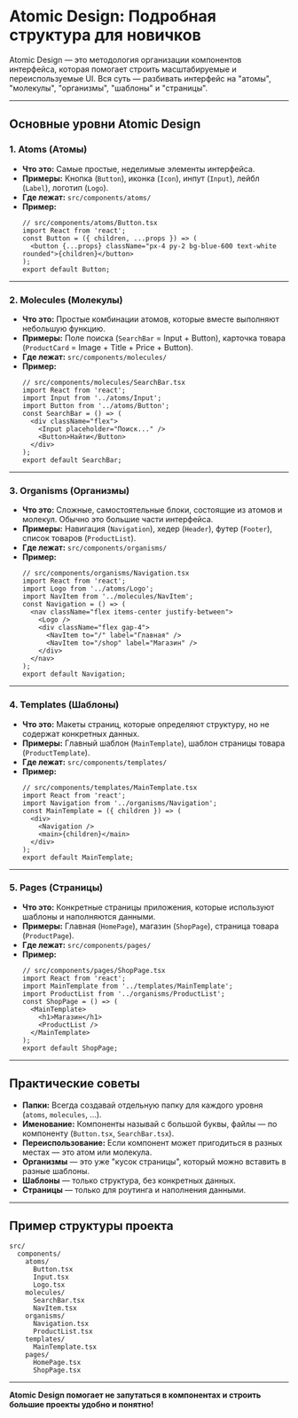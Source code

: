 # Atomic Design: Подробная структура для новичков

Atomic Design — это методология организации компонентов интерфейса, которая помогает строить масштабируемые и переиспользуемые UI. Вся суть — разбивать интерфейс на "атомы", "молекулы", "организмы", "шаблоны" и "страницы".

---

## Основные уровни Atomic Design

### 1. Atoms (Атомы)
- **Что это:** Самые простые, неделимые элементы интерфейса.
- **Примеры:** Кнопка (`Button`), иконка (`Icon`), инпут (`Input`), лейбл (`Label`), логотип (`Logo`).
- **Где лежат:** `src/components/atoms/`
- **Пример:**
  ```tsx
  // src/components/atoms/Button.tsx
  import React from 'react';
  const Button = ({ children, ...props }) => (
    <button {...props} className="px-4 py-2 bg-blue-600 text-white rounded">{children}</button>
  );
  export default Button;
  ```

---

### 2. Molecules (Молекулы)
- **Что это:** Простые комбинации атомов, которые вместе выполняют небольшую функцию.
- **Примеры:** Поле поиска (`SearchBar` = Input + Button), карточка товара (`ProductCard` = Image + Title + Price + Button).
- **Где лежат:** `src/components/molecules/`
- **Пример:**
  ```tsx
  // src/components/molecules/SearchBar.tsx
  import React from 'react';
  import Input from '../atoms/Input';
  import Button from '../atoms/Button';
  const SearchBar = () => (
    <div className="flex">
      <Input placeholder="Поиск..." />
      <Button>Найти</Button>
    </div>
  );
  export default SearchBar;
  ```

---

### 3. Organisms (Организмы)
- **Что это:** Сложные, самостоятельные блоки, состоящие из атомов и молекул. Обычно это большие части интерфейса.
- **Примеры:** Навигация (`Navigation`), хедер (`Header`), футер (`Footer`), список товаров (`ProductList`).
- **Где лежат:** `src/components/organisms/`
- **Пример:**
  ```tsx
  // src/components/organisms/Navigation.tsx
  import React from 'react';
  import Logo from '../atoms/Logo';
  import NavItem from '../molecules/NavItem';
  const Navigation = () => (
    <nav className="flex items-center justify-between">
      <Logo />
      <div className="flex gap-4">
        <NavItem to="/" label="Главная" />
        <NavItem to="/shop" label="Магазин" />
      </div>
    </nav>
  );
  export default Navigation;
  ```

---

### 4. Templates (Шаблоны)
- **Что это:** Макеты страниц, которые определяют структуру, но не содержат конкретных данных.
- **Примеры:** Главный шаблон (`MainTemplate`), шаблон страницы товара (`ProductTemplate`).
- **Где лежат:** `src/components/templates/`
- **Пример:**
  ```tsx
  // src/components/templates/MainTemplate.tsx
  import React from 'react';
  import Navigation from '../organisms/Navigation';
  const MainTemplate = ({ children }) => (
    <div>
      <Navigation />
      <main>{children}</main>
    </div>
  );
  export default MainTemplate;
  ```

---

### 5. Pages (Страницы)
- **Что это:** Конкретные страницы приложения, которые используют шаблоны и наполняются данными.
- **Примеры:** Главная (`HomePage`), магазин (`ShopPage`), страница товара (`ProductPage`).
- **Где лежат:** `src/components/pages/`
- **Пример:**
  ```tsx
  // src/components/pages/ShopPage.tsx
  import React from 'react';
  import MainTemplate from '../templates/MainTemplate';
  import ProductList from '../organisms/ProductList';
  const ShopPage = () => (
    <MainTemplate>
      <h1>Магазин</h1>
      <ProductList />
    </MainTemplate>
  );
  export default ShopPage;
  ```

---

## Практические советы
- **Папки:** Всегда создавай отдельную папку для каждого уровня (`atoms`, `molecules`, ...).
- **Именование:** Компоненты называй с большой буквы, файлы — по компоненту (`Button.tsx`, `SearchBar.tsx`).
- **Переиспользование:** Если компонент может пригодиться в разных местах — это атом или молекула.
- **Организмы** — это уже "кусок страницы", который можно вставить в разные шаблоны.
- **Шаблоны** — только структура, без конкретных данных.
- **Страницы** — только для роутинга и наполнения данными.

---

## Пример структуры проекта
```
src/
  components/
    atoms/
      Button.tsx
      Input.tsx
      Logo.tsx
    molecules/
      SearchBar.tsx
      NavItem.tsx
    organisms/
      Navigation.tsx
      ProductList.tsx
    templates/
      MainTemplate.tsx
    pages/
      HomePage.tsx
      ShopPage.tsx
```

---

**Atomic Design помогает не запутаться в компонентах и строить большие проекты удобно и понятно!** 